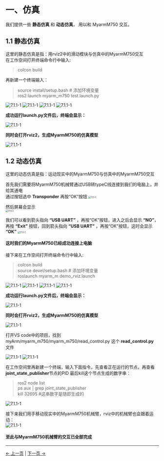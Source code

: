# 一、仿真

我们提供一些 **静态仿真** 和 **动态仿真**， 用以和 MyarmM750 交互。  

## 1.1 静态仿真
这里的静态仿真是指：用rviz2中的滑动模块与仿真中的MyarmM750交互  
在工作空间打开终端命令行中输入: 
> colcon build  

再新建一个终端输入：   
> source install/setup.bash # 添加环境变量  
> ros2 launch myarm_m750 test.launch.py  

<img src="../../../resources/4-FunctionsAndApplications/6-SDKDevelopment/5.3-DevelopmentAndUseBasedOnROS2/1_download/colcon.jpg" alt="7.1.1-1" style="zoom:100%;" />   

<img src="../../../resources/4-FunctionsAndApplications/6-SDKDevelopment/5.3-DevelopmentAndUseBasedOnROS2/1_download/colcon2.jpg" alt="7.1.1-1" style="zoom:100%;" />   
<img src="../../../resources/4-FunctionsAndApplications/6-SDKDevelopment/5.3-DevelopmentAndUseBasedOnROS2/1_download/colcon1.jpg" alt="7.1.1-1" style="zoom:100%;" />   
<img src="../../../resources/4-FunctionsAndApplications/6-SDKDevelopment/5.3-DevelopmentAndUseBasedOnROS2/1_download/ROS2launch.jpg" alt="7.1.1-1" style="zoom:100%;" />   


**成功运行launch.py文件后，终端会显示：**

<img src="../../../resources/4-FunctionsAndApplications/6-SDKDevelopment/5.3-DevelopmentAndUseBasedOnROS2/1_download/launch.py.jpg" alt="7.1.1-1" style="zoom:100%;" />    

**同时会打开rviz2，生成MyarmM750的仿真模型**

<img src="../../../resources/4-FunctionsAndApplications/6-SDKDevelopment/5.2-DevelopmentAndUseBasedOnROS1/2_download1/launch4.jpg" alt="7.1.1-1" style="zoom:100%;" />  


## 1.2 动态仿真
这里的动态仿真是指：运动现实中的MyarmM750与仿真中的MyarmM750交互  

首先我们需要将MyarmM750机械臂通过USB转typeC线连接到我们的电脑上，并给其通电  
通过按钮选中 **Transponder** 再按“OK”按钮
<img src="../../../resources/4-FunctionsAndApplications/6-SDKDevelopment/5.2-DevelopmentAndUseBasedOnROS1/2_download1/Myarm1.jpg" alt="7.1.1-1" style="zoom:50%;" />  

然后屏幕会显示  
<img src="../../../resources/4-FunctionsAndApplications/6-SDKDevelopment/5.2-DevelopmentAndUseBasedOnROS1/2_download1/Myarm2.jpg" alt="7.1.1-1" style="zoom:50%;" />  

我们可以看到箭头指向 **“USB UART”** ，再按“OK”按钮，进入之后会显示 **“NO”**，再按 **“Exit”** 按钮，回到箭头指向 **“USB UART”** ，再按“OK”按钮，这时会显示 **“OK”**
<img src="../../../resources/4-FunctionsAndApplications/6-SDKDevelopment/5.2-DevelopmentAndUseBasedOnROS1/2_download1/Myarm3.jpg" alt="7.1.1-1" style="zoom:50%;" />  

#### 这时我们的MyarmM750已经成功连接上电脑


接下来在工作空间打开终端命令行中输入: 
> colcon build   
> source devel/setup.bash # 添加环境变量  
> roslaunch myarm_m demo_rviz.launch  


<img src="../../../resources/4-FunctionsAndApplications/6-SDKDevelopment/5.3-DevelopmentAndUseBasedOnROS2/1_download/colcon.jpg" alt="7.1.1-1" style="zoom:100%;" />   

<img src="../../../resources/4-FunctionsAndApplications/6-SDKDevelopment/5.3-DevelopmentAndUseBasedOnROS2/1_download/colcon2.jpg" alt="7.1.1-1" style="zoom:100%;" />   
<img src="../../../resources/4-FunctionsAndApplications/6-SDKDevelopment/5.3-DevelopmentAndUseBasedOnROS2/1_download/colcon1.jpg" alt="7.1.1-1" style="zoom:100%;" />   
<img src="../../../resources/4-FunctionsAndApplications/6-SDKDevelopment/5.3-DevelopmentAndUseBasedOnROS2/1_download/ROS2launch.jpg" alt="7.1.1-1" style="zoom:100%;" />   


**成功运行launch.py文件后，终端会显示：**

<img src="../../../resources/4-FunctionsAndApplications/6-SDKDevelopment/5.3-DevelopmentAndUseBasedOnROS2/1_download/launch.py.jpg" alt="7.1.1-1" style="zoom:100%;" />    

**同时会打开rviz2，生成MyarmM750的仿真模型**

<img src="../../../resources/4-FunctionsAndApplications/6-SDKDevelopment/5.2-DevelopmentAndUseBasedOnROS1/2_download1/launch5.jpg" alt="7.1.1-1" style="zoom:100%;" />  


打开VS code中的项目，找到  myArm/myarm_m750/myarm_m750/read_control.py 这个 **read_control.py** 文件   

<img src="../../../resources/4-FunctionsAndApplications/6-SDKDevelopment/5.3-DevelopmentAndUseBasedOnROS2/1_download/runpy2.jpg" alt="7.1.1-1" style="zoom:100%;" /> 


<img src="../../../resources/4-FunctionsAndApplications/6-SDKDevelopment/5.2-DevelopmentAndUseBasedOnROS1/2_download1/runpython2.jpg" alt="7.1.1-1" style="zoom:100%;" />  
 

在工作空间里再新建一个终端，输入下面指令，先查看正在运行的节点，再查看**joint_state_publisher**节点的PID 最后kill这个节点生成的数字串： 
> ros2 node list  
> ps aux | grep joint_state_publisher   
>  kill 32695  #这串数字是随即生成的  

<img src="../../../resources/4-FunctionsAndApplications/6-SDKDevelopment/5.3-DevelopmentAndUseBasedOnROS2/1_download/ros2kill1.jpg" alt="7.1.1-1" style="zoom:100%;" />    



接下来我们用手移动现实中的MyarmM750机械臂，rviz中的机械臂也会跟着运动：      
<img src="../../../resources/4-FunctionsAndApplications/6-SDKDevelopment/5.2-DevelopmentAndUseBasedOnROS1/2_download1/launch6.jpg" alt="7.1.1-1" style="zoom:100%;" />    

#### 至此与MyarmM750机械臂的交互已全部完成




---

[← 上一页](1_download.md) | [下一页 →](3_ROScode.md)


